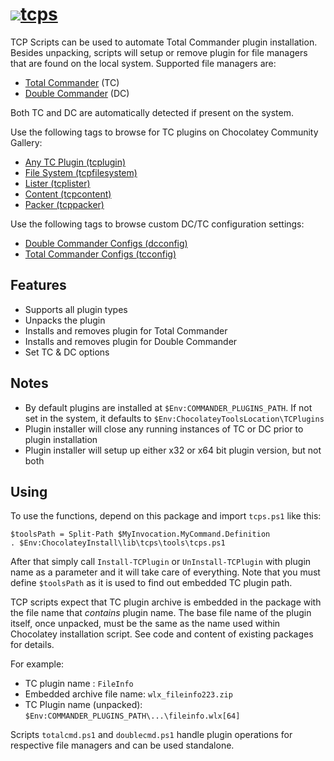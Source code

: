 # [![](https://img.shields.io/chocolatey/v/tcps.svg?color=red&label=tcps)](https://chocolatey.org/packages/tcps)[tcps](https://chocolatey.org/packages/tcps)

TCP Scripts can be used to automate Total Commander plugin installation. Besides unpacking, scripts will setup or remove plugin for file managers that are found on the local system. Supported file managers are:

- [Total Commander](https://chocolatey.org/packages/totalcommander) (TC) 
- [Double Commander](https://chocolatey.org/packages/doublecmd) (DC)

Both TC and DC are automatically detected if present on the system.

Use the following tags to browse for TC plugins on Chocolatey Community Gallery:

- [Any TC Plugin (tcplugin)](https://chocolatey.org/packages?q=tag%3Atcplugin)
- [File System (tcpfilesystem)](https://chocolatey.org/packages?q=tag%3Atcpfilesystem)
- [Lister (tcplister)](https://chocolatey.org/packages?q=tag%3Atcplister)
- [Content (tcpcontent)](https://chocolatey.org/packages?q=tag%3Atcpcontent)
- [Packer (tcppacker)](https://chocolatey.org/packages?q=tag%3Atcppacker)

Use the following tags to browse custom DC/TC configuration settings:

- [Double Commander Configs (dcconfig)](https://chocolatey.org/packages?q=tag%3Adcconfig)
- [Total Commander Configs (tcconfig)](https://chocolatey.org/packages?q=tag%3Atcconfig)

## Features

- Supports all plugin types
- Unpacks the plugin
- Installs and removes plugin for Total Commander
- Installs and removes plugin for Double Commander
- Set TC & DC options

## Notes

- By default plugins are installed at `$Env:COMMANDER_PLUGINS_PATH`. If not set in the system, it defaults to `$Env:ChocolateyToolsLocation\TCPlugins`
- Plugin installer will close any running instances of TC or DC prior to plugin installation
- Plugin installer will setup up either x32 or x64 bit plugin version, but not both

## Using 

To use the functions, depend on this package and import `tcps.ps1` like this:

```
$toolsPath = Split-Path $MyInvocation.MyCommand.Definition
. $Env:ChocolateyInstall\lib\tcps\tools\tcps.ps1
```

After that simply call `Install-TCPlugin` or `UnInstall-TCPlugin` with plugin name as a parameter and it will take care of everything. Note that you must define `$toolsPath` as it is used to find out embedded TC plugin path.

TCP scripts expect that TC plugin archive is embedded in the package with the file name that *contains* plugin name. The base file name of the plugin itself, once unpacked, must be the same as the name used within Chocolatey installation script. See code and content of existing packages for details.

For example:

- TC plugin name : `FileInfo`
- Embedded archive file name: `wlx_fileinfo223.zip`
- TC Plugin name (unpacked): `$Env:COMMANDER_PLUGINS_PATH\...\fileinfo.wlx[64]`

Scripts `totalcmd.ps1` and `doublecmd.ps1` handle plugin operations for respective file managers and can be used standalone.
